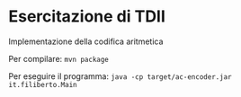 # Esercitazione di TDII
Implementazione della codifica aritmetica

Per compilare:
`mvn package`

Per eseguire il programma:
`java -cp target/ac-encoder.jar it.filiberto.Main `
